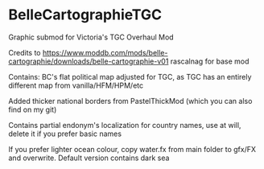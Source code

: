 # BelleCartographieTGC
Graphic submod for Victoria's TGC Overhaul Mod

Credits to https://www.moddb.com/mods/belle-cartographie/downloads/belle-cartographie-v01 rascalnag for base mod

Contains: BC's flat political map adjusted for TGC, as TGC has an entirely different map from vanilla/HFM/HPM/etc

Added thicker national borders from PastelThickMod (which you can also find on my git)

Contains partial endonym's localization for country names, use at will, delete it if you prefer basic names



If you prefer lighter ocean colour, copy water.fx from main folder to gfx/FX and overwrite. Default version contains dark sea
